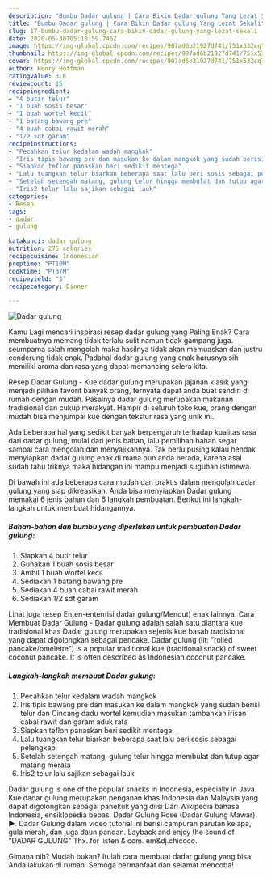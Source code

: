 ```yaml
---
description: "Bumbu Dadar gulung | Cara Bikin Dadar gulung Yang Lezat Sekali"
title: "Bumbu Dadar gulung | Cara Bikin Dadar gulung Yang Lezat Sekali"
slug: 17-bumbu-dadar-gulung-cara-bikin-dadar-gulung-yang-lezat-sekali
date: 2020-05-30T05:18:59.746Z
image: https://img-global.cpcdn.com/recipes/907ad6b21927d741/751x532cq70/dadar-gulung-foto-resep-utama.jpg
thumbnail: https://img-global.cpcdn.com/recipes/907ad6b21927d741/751x532cq70/dadar-gulung-foto-resep-utama.jpg
cover: https://img-global.cpcdn.com/recipes/907ad6b21927d741/751x532cq70/dadar-gulung-foto-resep-utama.jpg
author: Henry Hoffman
ratingvalue: 3.6
reviewcount: 15
recipeingredient:
- "4 butir telur"
- "1 buah sosis besar"
- "1 buah wortel kecil"
- "1 batang bawang pre"
- "4 buah cabai rawit merah"
- "1/2 sdt garam"
recipeinstructions:
- "Pecahkan telur kedalam wadah mangkok"
- "Iris tipis bawang pre dan masukan ke dalam mangkok yang sudah berisi telur dan Cincang dadu wortel kemudian masukan tambahkan irisan cabai rawit dan garam aduk rata"
- "Siapkan teflon panaskan beri sedikit mentega"
- "Lalu tuangkan telur biarkan beberapa saat lalu beri sosis sebagai pelengkap"
- "Setelah setengah matang, gulung telur hingga membulat dan tutup agar matang merata"
- "Iris2 telur lalu sajikan sebagai lauk"
categories:
- Resep
tags:
- dadar
- gulung

katakunci: dadar gulung 
nutrition: 275 calories
recipecuisine: Indonesian
preptime: "PT10M"
cooktime: "PT37M"
recipeyield: "3"
recipecategory: Dinner

---
```



![Dadar gulung](https://img-global.cpcdn.com/recipes/907ad6b21927d741/751x532cq70/dadar-gulung-foto-resep-utama.jpg)

Kamu Lagi mencari inspirasi resep dadar gulung yang Paling Enak? Cara membuatnya memang tidak terlalu sulit namun tidak gampang juga. seumpama salah mengolah maka hasilnya tidak akan memuaskan dan justru cenderung tidak enak. Padahal dadar gulung yang enak harusnya sih memiliki aroma dan rasa yang dapat memancing selera kita.

Resep Dadar Gulung - Kue dadar gulung merupakan jajanan klasik yang menjadi pilihan favorit banyak orang, ternyata dapat anda buat sendiri di rumah dengan mudah. Pasalnya dadar gulung merupakan makanan tradisional dan cukup merakyat. Hampir di seluruh toko kue, orang dengan mudah bisa menjumpai kue dengan tekstur rasa yang unik ini.

Ada beberapa hal yang sedikit banyak berpengaruh terhadap kualitas rasa dari dadar gulung, mulai dari jenis bahan, lalu pemilihan bahan segar sampai cara mengolah dan menyajikannya. Tak perlu pusing kalau hendak menyiapkan dadar gulung enak di mana pun anda berada, karena asal sudah tahu triknya maka hidangan ini mampu menjadi suguhan istimewa.


Di bawah ini ada beberapa cara mudah dan praktis dalam mengolah dadar gulung yang siap dikreasikan. Anda bisa menyiapkan Dadar gulung memakai 6 jenis bahan dan 6 langkah pembuatan. Berikut ini langkah-langkah untuk membuat hidangannya.

<!--inarticleads1-->

##### Bahan-bahan dan bumbu yang diperlukan untuk pembuatan Dadar gulung:

1. Siapkan 4 butir telur
1. Gunakan 1 buah sosis besar
1. Ambil 1 buah wortel kecil
1. Sediakan 1 batang bawang pre
1. Sediakan 4 buah cabai rawit merah
1. Sediakan 1/2 sdt garam


Lihat juga resep Enten-enten(isi dadar gulung/Mendut) enak lainnya. Cara Membuat Dadar Gulung - Dadar gulung adalah salah satu diantara kue tradisional khas Dadar gulung merupakan sejenis kue basah tradisional yang dapat digolongkan sebagai pencake. Dadar gulung (lit: &#34;rolled pancake/omelette&#34;) is a popular traditional kue (traditional snack) of sweet coconut pancake. It is often described as Indonesian coconut pancake. 

<!--inarticleads2-->

##### Langkah-langkah membuat Dadar gulung:

1. Pecahkan telur kedalam wadah mangkok
1. Iris tipis bawang pre dan masukan ke dalam mangkok yang sudah berisi telur dan Cincang dadu wortel kemudian masukan tambahkan irisan cabai rawit dan garam aduk rata
1. Siapkan teflon panaskan beri sedikit mentega
1. Lalu tuangkan telur biarkan beberapa saat lalu beri sosis sebagai pelengkap
1. Setelah setengah matang, gulung telur hingga membulat dan tutup agar matang merata
1. Iris2 telur lalu sajikan sebagai lauk


Dadar gulung is one of the popular snacks in Indonesia, especially in Java. Kue dadar gulung merupakan penganan khas Indonesia dan Malaysia yang dapat digolongkan sebagai panekuk yang diisi Dari Wikipedia bahasa Indonesia, ensiklopedia bebas. Dadar Gulung Rose (Dadar Gulung Mawar). ►. Dadar Gulung dalam video tutorial ini berisi campuran parutan kelapa, gula merah, dan juga daun pandan. Layback and enjoy the sound of &#34;DADAR GULUNG&#34; Thx. for listen &amp; com. em&amp;dj.chicoco. 

Gimana nih? Mudah bukan? Itulah cara membuat dadar gulung yang bisa Anda lakukan di rumah. Semoga bermanfaat dan selamat mencoba!
